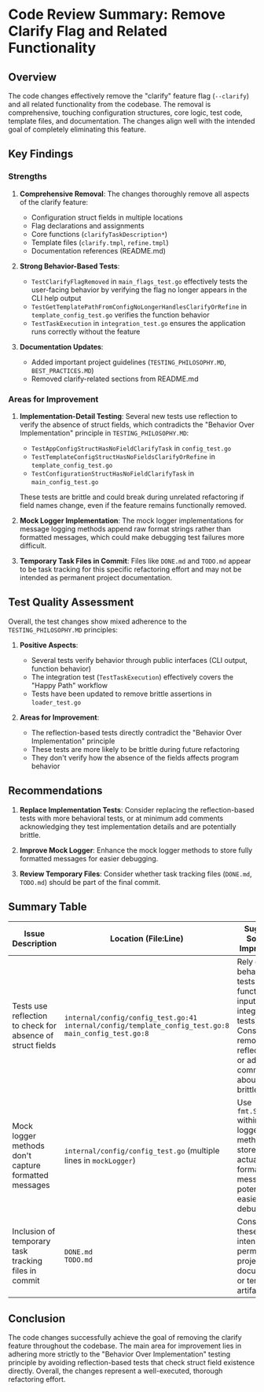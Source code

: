 # Code Review Summary: Remove Clarify Flag and Related Functionality

## Overview

The code changes effectively remove the "clarify" feature flag (`--clarify`) and all related functionality from the codebase. The removal is comprehensive, touching configuration structures, core logic, test code, template files, and documentation. The changes align well with the intended goal of completely eliminating this feature.

## Key Findings

### Strengths

1. **Comprehensive Removal**: The changes thoroughly remove all aspects of the clarify feature:
   - Configuration struct fields in multiple locations
   - Flag declarations and assignments
   - Core functions (`clarifyTaskDescription*`)
   - Template files (`clarify.tmpl`, `refine.tmpl`)
   - Documentation references (README.md)

2. **Strong Behavior-Based Tests**:
   - `TestClarifyFlagRemoved` in `main_flags_test.go` effectively tests the user-facing behavior by verifying the flag no longer appears in the CLI help output
   - `TestGetTemplatePathFromConfigNoLongerHandlesClarifyOrRefine` in `template_config_test.go` verifies the function behavior
   - `TestTaskExecution` in `integration_test.go` ensures the application runs correctly without the feature

3. **Documentation Updates**:
   - Added important project guidelines (`TESTING_PHILOSOPHY.MD`, `BEST_PRACTICES.MD`)
   - Removed clarify-related sections from README.md

### Areas for Improvement

1. **Implementation-Detail Testing**:
   Several new tests use reflection to verify the absence of struct fields, which contradicts the "Behavior Over Implementation" principle in `TESTING_PHILOSOPHY.MD`:
   
   - `TestAppConfigStructHasNoFieldClarifyTask` in `config_test.go`
   - `TestTemplateConfigStructHasNoFieldsClarifyOrRefine` in `template_config_test.go`
   - `TestConfigurationStructHasNoFieldClarifyTask` in `main_config_test.go`
   
   These tests are brittle and could break during unrelated refactoring if field names change, even if the feature remains functionally removed.

2. **Mock Logger Implementation**:
   The mock logger implementations for message logging methods append raw format strings rather than formatted messages, which could make debugging test failures more difficult.

3. **Temporary Task Files in Commit**:
   Files like `DONE.md` and `TODO.md` appear to be task tracking for this specific refactoring effort and may not be intended as permanent project documentation.

## Test Quality Assessment

Overall, the test changes show mixed adherence to the `TESTING_PHILOSOPHY.MD` principles:

1. **Positive Aspects**:
   - Several tests verify behavior through public interfaces (CLI output, function behavior)
   - The integration test (`TestTaskExecution`) effectively covers the "Happy Path" workflow
   - Tests have been updated to remove brittle assertions in `loader_test.go`

2. **Areas for Improvement**:
   - The reflection-based tests directly contradict the "Behavior Over Implementation" principle
   - These tests are more likely to be brittle during future refactoring
   - They don't verify how the absence of the fields affects program behavior

## Recommendations

1. **Replace Implementation Tests**:
   Consider replacing the reflection-based tests with more behavioral tests, or at minimum add comments acknowledging they test implementation details and are potentially brittle.

2. **Improve Mock Logger**:
   Enhance the mock logger methods to store fully formatted messages for easier debugging.

3. **Review Temporary Files**:
   Consider whether task tracking files (`DONE.md`, `TODO.md`) should be part of the final commit.

## Summary Table

| Issue Description | Location (File:Line) | Suggested Solution / Improvement | Risk Assessment |
|-------------------|----------------------|----------------------------------|-----------------|
| Tests use reflection to check for absence of struct fields | `internal/config/config_test.go:41`<br>`internal/config/template_config_test.go:8`<br>`main_config_test.go:8` | Rely on behavioral tests (CLI, function inputs/outputs, integration tests). Consider removing reflection tests or adding comments about their brittleness. | Low (Medium Maintainability) |
| Mock logger methods don't capture formatted messages | `internal/config/config_test.go` (multiple lines in `mockLogger`) | Use `fmt.Sprintf` within mock logger methods to store the actual formatted message for potentially easier debugging. | Low |
| Inclusion of temporary task tracking files in commit | `DONE.md`<br>`TODO.md` | Consider if these files are intended as permanent project documentation or temporary artifacts. | Low |

## Conclusion

The code changes successfully achieve the goal of removing the clarify feature throughout the codebase. The main area for improvement lies in adhering more strictly to the "Behavior Over Implementation" testing principle by avoiding reflection-based tests that check struct field existence directly. Overall, the changes represent a well-executed, thorough refactoring effort.